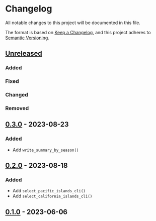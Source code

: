 # Changelog

All notable changes to this project will be documented in this file.

The format is based on [Keep a Changelog](https://keepachangelog.com/en/1.0.0/),
and this project adheres to [Semantic Versioning](https://semver.org/spec/v2.0.0.html).

## [Unreleased]

### Added

### Fixed

### Changed

### Removed

## [0.3.0] - 2023-08-23

### Added

- Add `write_summary_by_season()`

## [0.2.0] - 2023-08-18

### Added

- Add `select_pacific_islands_cli()`
- Add `select_california_islands_cli()`

## [0.1.0] - 2023-06-06


[unreleased]: https://github.com/IslasGECI/clean_dcco_data/compare/v0.3.0...HEAD
[0.3.0]: https://github.com/IslasGECI/clean_dcco_data/compare/v0.2.0...v0.3.0
[0.2.0]: https://github.com/IslasGECI/clean_dcco_data/compare/v0.1.0...v0.2.0
[0.1.0]: https://github.com/IslasGECI/clean_dcco_data/compare/v0.0.0...v0.1.0
